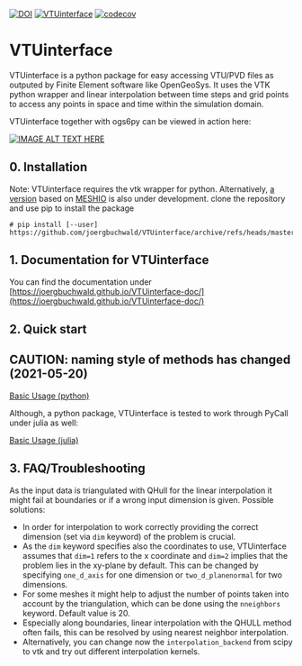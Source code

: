 [![DOI](https://zenodo.org/badge/282728412.svg)](https://zenodo.org/badge/latestdoi/282728412) [![VTUinterface](https://github.com/joergbuchwald/VTUinterface/actions/workflows/python-package.yml/badge.svg)](https://github.com/joergbuchwald/VTUinterface/actions/workflows/python-package.yml) [![codecov](https://codecov.io/gh/joergbuchwald/VTUinterface/branch/master/graph/badge.svg?token=9E1OJIJI8Z)](https://codecov.io/gh/joergbuchwald/VTUinterface)


# VTUinterface

VTUinterface is a python package for easy accessing VTU/PVD files as outputed by Finite Element software like OpenGeoSys. It uses the VTK python wrapper and linear interpolation between time steps and grid points to access any points in space and time within the simulation domain.


VTUinterface together with ogs6py can be viewed in action here:

[![IMAGE ALT TEXT HERE](https://img.youtube.com/vi/eihNKjK-I-s/0.jpg)](https://www.youtube.com/watch?v=eihNKjK-I-s)

## 0. Installation

Note: VTUinterface requires the vtk wrapper for python. Alternatively, [a version](https://github.com/joergbuchwald/VTUinterface/tree/meshio) based on [MESHIO](https://github.com/nschloe/meshio) is also under development.
clone the repository and use pip to install the package

```shell
# pip install [--user] https://github.com/joergbuchwald/VTUinterface/archive/refs/heads/master.zip
```

## 1. Documentation for VTUinterface

You can find the documentation under [https://joergbuchwald.github.io/VTUinterface-doc/](https://joergbuchwald.github.io/VTUinterface-doc/)



## 2. Quick start

## CAUTION: naming style of methods has changed (2021-05-20)

[Basic Usage (python)](https://github.com/joergbuchwald/VTUinterface/blob/master/README_python.md)

Although, a python package, VTUinterface is tested to work through PyCall under julia as well:

[Basic Usage (julia)](https://github.com/joergbuchwald/VTUinterface/blob/master/README_julia.md)


## 3. FAQ/Troubleshooting


As the input data is triangulated with QHull for the linear interpolation it might fail at boundaries or if a wrong input dimension is given.
Possible solutions:

- In order for interpolation to work correctly providing the correct dimension (set via `dim` keyword) of the problem is crucial.
- As the `dim` keyword specifies also the coordinates to use, VTUinterface assumes that `dim=1` refers to the x coordinate and `dim=2` implies that the problem lies in the xy-plane by default. This can be changed by specifying `one_d_axis` for one dimension or `two_d_planenormal` for two dimensions.
- For some meshes it might help to adjust the number of points taken into account by the triangulation, which can be done using the `nneighbors` keyword. Default value is 20.
- Especially along boundaries, linear interpolation with the QHULL method often fails, this can be resolved by using nearest neighbor interpolation.
- Alternatively, you can change now the `interpolation_backend` from scipy to vtk and try out different interpolation kernels.

